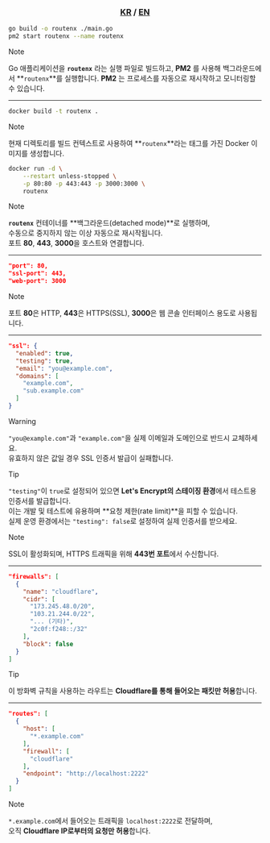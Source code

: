 
<div align="center">
  <h3>
    <a href="https://github.com/fluffy-melli/RouteNX/blob/main/README.KR.md">KR</a> /
    <a href="https://github.com/fluffy-melli/RouteNX/">EN</a>
  </h3>
</div>

```sh
go build -o routenx ./main.go
pm2 start routenx --name routenx
```

> [!NOTE]  
> Go 애플리케이션을 **`routenx`** 라는 실행 파일로 빌드하고,
> **PM2** 를 사용해 백그라운드에서 **`routenx`**를 실행합니다.
> **PM2** 는 프로세스를 자동으로 재시작하고 모니터링할 수 있습니다.

---

```sh
docker build -t routenx .
```

> [!NOTE]  
> 현재 디렉토리를 빌드 컨텍스트로 사용하여 **`routenx`**라는 태그를 가진 Docker 이미지를 생성합니다.

```sh
docker run -d \
    --restart unless-stopped \
    -p 80:80 -p 443:443 -p 3000:3000 \
    routenx
```

> [!NOTE]  
> **`routenx`** 컨테이너를 **백그라운드(detached mode)**로 실행하며,  
> 수동으로 중지하지 않는 이상 자동으로 재시작됩니다.  
> 포트 **80**, **443**, **3000**을 호스트와 연결합니다.

---

```json
"port": 80,
"ssl-port": 443,
"web-port": 3000
```

> [!NOTE]  
> 포트 **80**은 HTTP, **443**은 HTTPS(SSL), **3000**은 웹 콘솔 인터페이스 용도로 사용됩니다.

---

```json
"ssl": {
  "enabled": true,
  "testing": true,
  "email": "you@example.com",
  "domains": [
    "example.com",
    "sub.example.com"
  ]
}
```

> [!WARNING]  
> `"you@example.com"`과 `"example.com"`을 실제 이메일과 도메인으로 반드시 교체하세요.  
> 유효하지 않은 값일 경우 SSL 인증서 발급이 실패합니다.

> [!TIP]  
> `"testing"`이 `true`로 설정되어 있으면 **Let's Encrypt의 스테이징 환경**에서 테스트용 인증서를 발급합니다.  
> 이는 개발 및 테스트에 유용하며 **요청 제한(rate limit)**을 피할 수 있습니다.  
> 실제 운영 환경에서는 `"testing": false`로 설정하여 실제 인증서를 받으세요.

> [!NOTE]  
> SSL이 활성화되며, HTTPS 트래픽을 위해 **443번 포트**에서 수신합니다.

---

```json
"firewalls": [
  {
    "name": "cloudflare",
    "cidr": [
      "173.245.48.0/20",
      "103.21.244.0/22",
      "... (기타)",
      "2c0f:f248::/32"
    ],
    "block": false
  }
]
```

> [!TIP]  
> 이 방화벽 규칙을 사용하는 라우트는 **Cloudflare를 통해 들어오는 패킷만 허용**합니다.

---

```json
"routes": [
  {
    "host": [
      "*.example.com"
    ],
    "firewall": [
      "cloudflare"
    ],
    "endpoint": "http://localhost:2222"
  }
]
```

> [!NOTE]  
> `*.example.com`에서 들어오는 트래픽을 `localhost:2222`로 전달하며,  
> 오직 **Cloudflare IP로부터의 요청만 허용**합니다.
